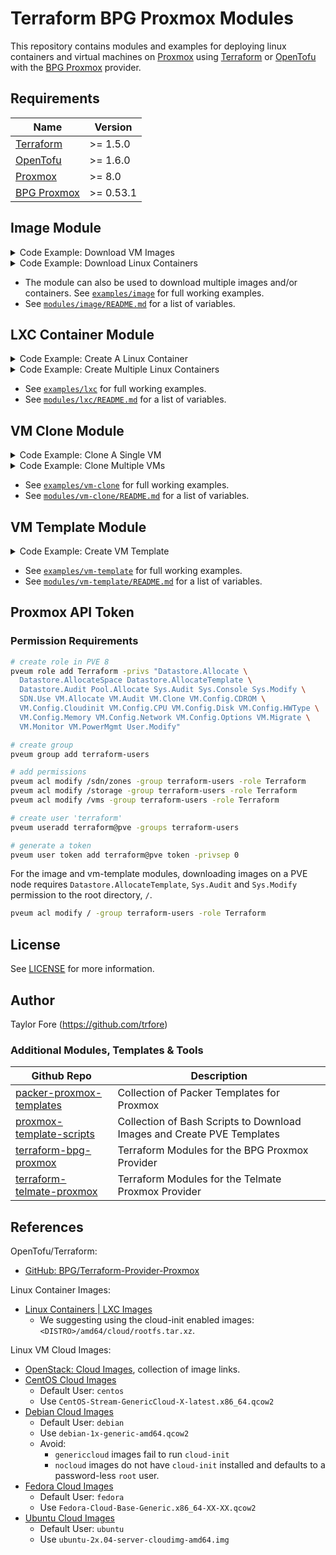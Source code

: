 # Terraform BPG Proxmox Modules

This repository contains modules and examples for deploying linux containers and virtual machines on [Proxmox] using
[Terraform] or [OpenTofu] with the [BPG Proxmox] provider.

## Requirements

| Name          | Version   |
| ------------- | --------- |
| [Terraform]   | >= 1.5.0  |
| [OpenTofu]    | >= 1.6.0  |
| [Proxmox]     | >= 8.0    |
| [BPG Proxmox] | >= 0.53.1 |

## Image Module

<details>
  <summary>Code Example: Download VM Images</summary>

```HCL
module "ubuntu22" {
  source = "github.com/trfore/terraform-bpg-proxmox//modules/image"

  node           = "pve"
  image_url      = "https://cloud-images.ubuntu.com/releases/22.04/release-20240207/ubuntu-22.04-server-cloudimg-amd64.img"
  image_checksum = "7eb9f1480956af75359130cd41ba24419d6fd88d3af990ea9abe97c2f9459fda"
}
```

</details>

<details>
  <summary>Code Example: Download Linux Containers</summary>

```HCL
# LXC are updated daily, set DATE and SHASUM values!
module "lxc_ubuntu22" {
  source = "github.com/trfore/terraform-bpg-proxmox//modules/image"

  node               = "pve"
  image_filename     = "ubuntu-22.04-cloudimg-amd64-<DATE>.tar.xz"
  image_url          = "https://images.linuxcontainers.org/images/ubuntu/jammy/amd64/cloud/<DATE>_07%3A42/rootfs.tar.xz"
  image_checksum     = "<SHASUM>"
  image_content_type = "vztmpl"
}
```

</details>

- The module can also be used to download multiple images and/or containers. See [`examples/image`](./examples/image/main.tf)
  for full working examples.
- See [`modules/image/README.md`](./modules/image/README.md#inputs) for a list of variables.

## LXC Container Module

<details>
  <summary>Code Example: Create A Linux Container</summary>

```HCL
module "single_lxc" {
  source = "github.com/trfore/terraform-bpg-proxmox//modules/lxc"

  node                = "pve"
  lxc_id              = 100
  lxc_name            = "lxc-example"
  description         = "terraform provisioned on ${timestamp()}"
  tags                = ["ubuntu"]
  os_template         = "local:vztmpl/ubuntu-22.04-standard_22.04-1_amd64.tar.zst"
  os_type             = "ubuntu"
  vcpu                = 1
  memory              = 1024
  memory_swap         = 1024
  user_ssh_key_public = "~/.ssh/id_ed25519.pub"
  vlan_tag            = "1"
  ipv4 = [
    {
      ipv4_address = "192.168.1.100/24"
      ipv4_gateway = "192.168.1.1"
    },
  ]
}
```

</details>

<details>
  <summary>Code Example: Create Multiple Linux Containers</summary>

```HCL
module "multiple_lxc" {
  source = "github.com/trfore/terraform-bpg-proxmox//modules/lxc"

  for_each = tomap({
    "lxc-example-01" = {
      id       = 101
      template = "local:vztmpl/ubuntu-20.04-standard_20.04-1_amd64.tar.gz"
      os_type  = "ubuntu"
    },
    "lxc-example-02" = {
      id       = 102
      template = "local:vztmpl/ubuntu-22.04-standard_22.04-1_amd64.tar.zst"
      os_type  = "ubuntu"
    },
  })

  node                = "pve"
  lxc_id              = each.value.id
  lxc_name            = each.key
  os_template         = each.value.template
  os_type             = each.value.os_type
  user_ssh_key_public = "~/.ssh/id_ed25519.pub"
}
```

</details>

- See [`examples/lxc`](./examples/lxc/main.tf) for full working examples.
- See [`modules/lxc/README.md`](./modules/lxc/README.md#inputs) for a list of variables.

## VM Clone Module

<details>
  <summary>Code Example: Clone A Single VM</summary>

```HCL
module "single_vm" {
  source = "github.com/trfore/terraform-bpg-proxmox//modules/vm-clone"

  node        = "pve"
  vm_id       = 100
  vm_name     = "vm-example"
  template_id = 9000
  ci_ssh_key  = "~/.ssh/id_ed25519.pub"
}
```

</details>

<details>
  <summary>Code Example: Clone Multiple VMs</summary>

```HCL
module "multiple_vm" {
  source = "github.com/trfore/terraform-bpg-proxmox//modules/vm-clone"

  for_each = tomap({
    "vm-example-01" = {
      id       = 101
      template = 9000
    },
    "vm-example-02" = {
      id       = 102
      template = 9022
    },
  })

  node        = "pve"
  vm_id       = each.value.id
  vm_name     = each.key
  template_id = each.value.template
  ci_ssh_key  = "~/.ssh/id_ed25519.pub"
}
```

</details>

- See [`examples/vm-clone`](./examples/vm-clone/main.tf) for full working examples.
- See [`modules/vm-clone/README.md`](./modules/vm-clone/README.md#inputs) for a list of variables.

## VM Template Module

<details>
  <summary>Code Example: Create VM Template</summary>

```HCL
module "ubuntu22" {
  source = "github.com/trfore/terraform-bpg-proxmox//modules/vm-template"

  node = "pve"

  # Image Variables
  image_url                = "https://cloud-images.ubuntu.com/releases/22.04/release-20240301/ubuntu-22.04-server-cloudimg-amd64.img"
  image_checksum           = "fa2146bb04e505ef9ebfaff951cfa59514593c86c6cecd79317a8487a363ebc2"
  image_checksum_algorithm = "sha256"
  image_overwrite          = false

  # VM Template Variables
  vm_id          = 9022
  vm_name        = "ubuntu22"
  description    = "Terraform generated template on ${timestamp()}"
  tags           = ["template", "ubuntu"]
}
```

</details>

- See [`examples/vm-template`](./examples/vm-template/main.tf) for full working examples.
- See [`modules/vm-template/README.md`](./modules/vm-template/README.md#inputs) for a list of variables.

## Proxmox API Token

### Permission Requirements

```sh Grant Terraform Access to Proxmox
# create role in PVE 8
pveum role add Terraform -privs "Datastore.Allocate \
  Datastore.AllocateSpace Datastore.AllocateTemplate \
  Datastore.Audit Pool.Allocate Sys.Audit Sys.Console Sys.Modify \
  SDN.Use VM.Allocate VM.Audit VM.Clone VM.Config.CDROM \
  VM.Config.Cloudinit VM.Config.CPU VM.Config.Disk VM.Config.HWType \
  VM.Config.Memory VM.Config.Network VM.Config.Options VM.Migrate \
  VM.Monitor VM.PowerMgmt User.Modify"

# create group
pveum group add terraform-users

# add permissions
pveum acl modify /sdn/zones -group terraform-users -role Terraform
pveum acl modify /storage -group terraform-users -role Terraform
pveum acl modify /vms -group terraform-users -role Terraform

# create user 'terraform'
pveum useradd terraform@pve -groups terraform-users

# generate a token
pveum user token add terraform@pve token -privsep 0
```

For the image and vm-template modules, downloading images on a PVE node requires `Datastore.AllocateTemplate`,
`Sys.Audit` and `Sys.Modify` permission to the root directory, `/`.

```sh
pveum acl modify / -group terraform-users -role Terraform
```

## License

See [LICENSE](LICENSE) for more information.

## Author

Taylor Fore (<https://github.com/trfore>)

### Additional Modules, Templates & Tools

| Github Repo                 | Description                                                            |
| --------------------------- | ---------------------------------------------------------------------- |
| [packer-proxmox-templates]  | Collection of Packer Templates for Proxmox                             |
| [proxmox-template-scripts]  | Collection of Bash Scripts to Download Images and Create PVE Templates |
| [terraform-bpg-proxmox]     | Terraform Modules for the BPG Proxmox Provider                         |
| [terraform-telmate-proxmox] | Terraform Modules for the Telmate Proxmox Provider                     |

## References

OpenTofu/Terraform:

- [GitHub: BPG/Terraform-Provider-Proxmox]

Linux Container Images:

- [Linux Containers | LXC Images](https://images.linuxcontainers.org/images/)
  - We suggesting using the cloud-init enabled images: `<DISTRO>/amd64/cloud/rootfs.tar.xz`.

Linux VM Cloud Images:

- [OpenStack: Cloud Images], collection of image links.
- [CentOS Cloud Images]
  - Default User: `centos`
  - Use `CentOS-Stream-GenericCloud-X-latest.x86_64.qcow2`
- [Debian Cloud Images]
  - Default User: `debian`
  - Use `debian-1x-generic-amd64.qcow2`
  - Avoid:
    - `genericcloud` images fail to run `cloud-init`
    - `nocloud` images do not have `cloud-init` installed and defaults to a password-less `root` user.
- [Fedora Cloud Images]
  - Default User: `fedora`
  - Use `Fedora-Cloud-Base-Generic.x86_64-XX-XX.qcow2`
- [Ubuntu Cloud Images]
  - Default User: `ubuntu`
  - Use `ubuntu-2x.04-server-cloudimg-amd64.img`

[Terraform]: https://github.com/hashicorp/terraform
[OpenTofu]: https://opentofu.org/
[Proxmox]: https://www.proxmox.com/
[BPG Proxmox]: https://github.com/bpg/terraform-provider-proxmox
[GitHub: BPG/Terraform-Provider-Proxmox]: https://github.com/bpg/terraform-provider-proxmox
[CentOS Cloud Images]: https://cloud.centos.org/
[Debian Cloud Images]: https://cloud.debian.org/images/cloud/
[Fedora Cloud Images]: https://fedoraproject.org/cloud/download
[Ubuntu Cloud Images]: https://cloud-images.ubuntu.com/releases/
[OpenStack: Cloud Images]: https://docs.openstack.org/image-guide/obtain-images.html
[packer-proxmox-templates]: https://github.com/trfore/packer-proxmox-templates
[proxmox-template-scripts]: https://github.com/trfore/proxmox-template-scripts
[terraform-bpg-proxmox]: https://github.com/trfore/terraform-bpg-proxmox
[terraform-telmate-proxmox]: https://github.com/trfore/terraform-telmate-proxmox
